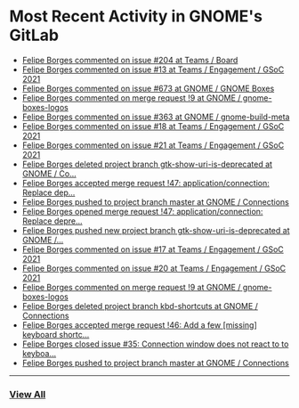 # Most Recent Activity in GNOME's GitLab

<!-- BLOG-POST-LIST:START -->
- [Felipe Borges commented on issue #204 at Teams / Board](https://gitlab.gnome.org/Teams/Board/-/issues/204#note_1069248)
- [Felipe Borges commented on issue #13 at Teams / Engagement / GSoC 2021](https://gitlab.gnome.org/Teams/Engagement/gsoc-2021/-/issues/13#note_1069229)
- [Felipe Borges commented on issue #673 at GNOME / GNOME Boxes](https://gitlab.gnome.org/GNOME/gnome-boxes/-/issues/673#note_1068699)
- [Felipe Borges commented on merge request !9 at GNOME / gnome-boxes-logos](https://gitlab.gnome.org/GNOME/gnome-boxes-logos/-/merge_requests/9#note_1065751)
- [Felipe Borges commented on issue #363 at GNOME / gnome-build-meta](https://gitlab.gnome.org/GNOME/gnome-build-meta/-/issues/363#note_1065703)
- [Felipe Borges commented on issue #18 at Teams / Engagement / GSoC 2021](https://gitlab.gnome.org/Teams/Engagement/gsoc-2021/-/issues/18#note_1065683)
- [Felipe Borges commented on issue #21 at Teams / Engagement / GSoC 2021](https://gitlab.gnome.org/Teams/Engagement/gsoc-2021/-/issues/21#note_1065656)
- [Felipe Borges deleted project branch gtk-show-uri-is-deprecated at GNOME / Co...](https://gitlab.gnome.org/GNOME/connections/-/commits/gtk-show-uri-is-deprecated)
- [Felipe Borges accepted merge request !47: application/connection: Replace dep...](https://gitlab.gnome.org/GNOME/connections/-/merge_requests/47)
- [Felipe Borges pushed to project branch master at GNOME / Connections](https://gitlab.gnome.org/GNOME/connections/-/commit/06c10956d383c342b788d9855d21ad336aed07be)
- [Felipe Borges opened merge request !47: application/connection: Replace depre...](https://gitlab.gnome.org/GNOME/connections/-/merge_requests/47)
- [Felipe Borges pushed new project branch gtk-show-uri-is-deprecated at GNOME /...](https://gitlab.gnome.org/GNOME/connections/-/commits/gtk-show-uri-is-deprecated)
- [Felipe Borges commented on issue #17 at Teams / Engagement / GSoC 2021](https://gitlab.gnome.org/Teams/Engagement/gsoc-2021/-/issues/17#note_1063722)
- [Felipe Borges commented on issue #20 at Teams / Engagement / GSoC 2021](https://gitlab.gnome.org/Teams/Engagement/gsoc-2021/-/issues/20#note_1063720)
- [Felipe Borges commented on merge request !9 at GNOME / gnome-boxes-logos](https://gitlab.gnome.org/GNOME/gnome-boxes-logos/-/merge_requests/9#note_1063719)
- [Felipe Borges deleted project branch kbd-shortcuts at GNOME / Connections](https://gitlab.gnome.org/GNOME/connections/-/commits/kbd-shortcuts)
- [Felipe Borges accepted merge request !46: Add a few [missing] keyboard shortc...](https://gitlab.gnome.org/GNOME/connections/-/merge_requests/46)
- [Felipe Borges closed issue #35: Connection window does not react to to keyboa...](https://gitlab.gnome.org/GNOME/connections/-/issues/35)
- [Felipe Borges pushed to project branch master at GNOME / Connections](https://gitlab.gnome.org/GNOME/connections/-/compare/173c82e032624f16096d7429564045fc056c6cc4...a5f9268bcda7378bd193ebb6f77927059e68762f)
<!-- BLOG-POST-LIST:END -->

___

### [View All](https://gitlab.gnome.org/users/felipeborges/activity)
